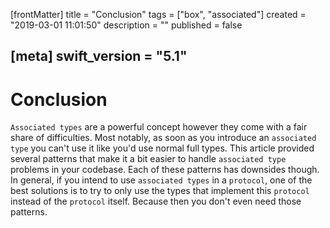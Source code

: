 [frontMatter]
title = "Conclusion"
tags = ["box", "associated"]
created = "2019-03-01 11:01:50"
description = ""
published = false

[meta]
swift_version = "5.1"
---

# Conclusion

`Associated types` are a powerful concept however they come with a fair
share of difficulties. Most notably, as soon as you introduce an
`associated type` you can\'t use it like you\'d use normal full types.
This article provided several patterns that make it a bit easier to
handle `associated type` problems in your codebase. Each of these
patterns has downsides though. In general, if you intend to use
`associated types` in a `protocol`, one of the best solutions is to try
to only use the types that implement this `protocol` instead of the
`protocol` itself. Because then you don\'t even need those patterns.
